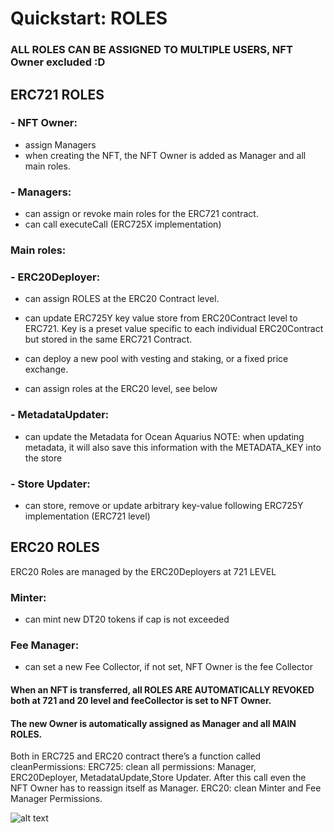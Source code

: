 # Quickstart: ROLES

### ALL ROLES CAN BE ASSIGNED TO MULTIPLE USERS, NFT Owner excluded :D

## ERC721 ROLES


### - NFT Owner: 
   - assign Managers
- when creating the NFT, the NFT Owner is added as Manager and all main roles.

### - Managers:
- can assign or revoke main roles for the ERC721 contract.
- can call executeCall (ERC725X implementation) 

### Main roles:

### - ERC20Deployer:

   - can assign ROLES at the ERC20 Contract level.

   - can update ERC725Y key value store from ERC20Contract level to ERC721. Key is a preset value specific to each individual ERC20Contract but stored in the same ERC721 Contract.

   - can deploy a new pool with vesting and staking, or a fixed price exchange.

   - can assign roles at the ERC20 level, see below

### - MetadataUpdater:

   - can update the Metadata for Ocean Aquarius
  NOTE: when updating metadata, it will also save this information with the METADATA_KEY into the store

### - Store Updater:

   - can store, remove or update arbitrary key-value following ERC725Y implementation (ERC721 level)






## ERC20 ROLES

ERC20 Roles are managed by the ERC20Deployers at 721 LEVEL

### Minter: 
   - can mint new DT20 tokens if cap is not exceeded

### Fee Manager: 
   - can set a new Fee Collector, if not set, NFT Owner is the fee Collector



#### When an NFT is transferred, all ROLES ARE AUTOMATICALLY REVOKED both at 721 and 20 level and feeCollector is set to NFT Owner.
#### The new Owner is automatically assigned as Manager and all MAIN ROLES. 



Both in ERC725 and ERC20 contract there’s a function called cleanPermissions:
ERC725: clean all permissions: Manager, ERC20Deployer, MetadataUpdate,Store Updater. After this call even the NFT Owner has to reassign itself as Manager.
ERC20: clean Minter and Fee Manager Permissions. 


![alt text](https://github.com/oceanprotocol/contracts/blob/feature/1SS/V4Roles.jpg?raw=true)